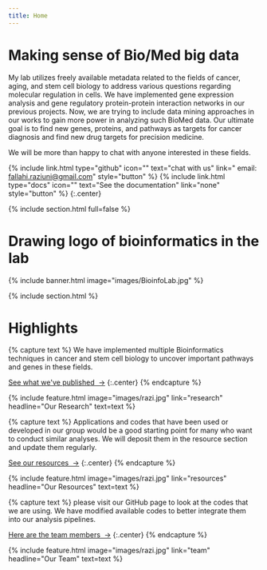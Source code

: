 ```yaml
---
title: Home
---
```


# Making sense of Bio/Med big data

My lab utilizes freely available metadata related to the fields of cancer, aging, and stem cell biology to address various questions regarding molecular regulation in cells.
We have implemented gene expression analysis and gene regulatory protein-protein interaction networks in our previous projects. Now, we are trying to include data mining approaches in our works to gain more power in analyzing such BioMed data.
Our ultimate goal is to find new genes, proteins, and pathways as targets for cancer diagnosis and find new drug targets for precision medicine.

We will be more than happy to chat with anyone interested in these fields. 
  
{%
  include link.html
  type="github"
  icon=""
  text="chat with us"
  link=" email: fallahi.raziuni@gmail.com"
  style="button"
%}
{%
  include link.html
  type="docs"
  icon=""
  text="See the documentation"
  link="none"
  style="button"
%}
{:.center}

{% include section.html full=false %}
# Drawing logo of bioinformatics in the lab
{% include banner.html image="images/BioinfoLab.jpg" %}

{% include section.html %}

# Highlights

{% capture text %}
We have implemented multiple Bioinformatics techniques in cancer and stem cell biology to uncover important pathways and genes in these fields. 

[See what we've published &nbsp;→](https://scholar.google.com.au/citations?user=Txj1NyEAAAAJ&hl=en)
{:.center}
{% endcapture %}

{%
  include feature.html
  image="images/razi.jpg"
  link="research"
  headline="Our Research"
  text=text
%}

{% capture text %}
Applications and codes that have been used or developed in our group would be a good starting point for many who want to conduct similar analyses. We will deposit them in the resource section and update them regularly. 

[See our resources &nbsp;→](tools)
{:.center}
{% endcapture %}

{%
  include feature.html
  image="images/razi.jpg"
  link="resources"
  headline="Our Resources"
  text=text
%}

{% capture text %}
please visit our GitHub page to look at the codes that we are using. We have modified available codes to better integrate them into our analysis pipelines.

[Here are the team members &nbsp;→](team)
{:.center}
{% endcapture %}

{%
  include feature.html
  image="images/razi.jpg"
  link="team"
  headline="Our Team"
  text=text
%}
